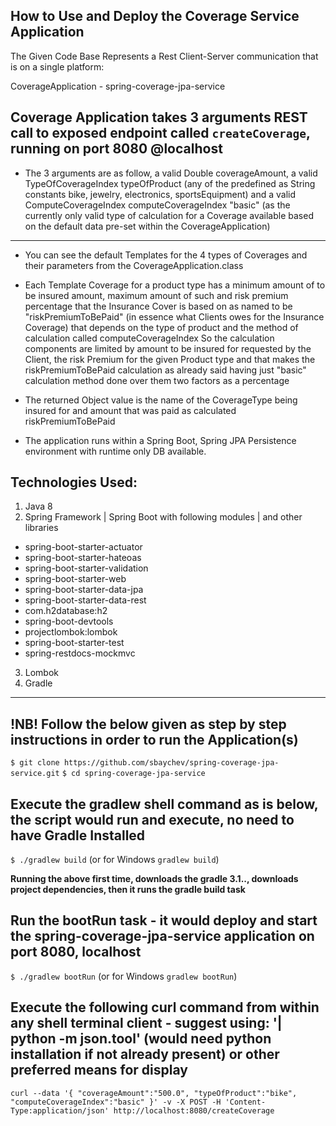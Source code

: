 **How to Use and Deploy the Coverage Service Application**
----------------------------------------------

The Given Code Base Represents a Rest Client-Server communication that is on a single platform:

CoverageApplication - spring-coverage-jpa-service

Coverage Application takes 3 arguments REST call to exposed endpoint called `createCoverage`, running on port 8080 @localhost
----------------------------------------------
* The 3 arguments are as follow, a valid Double coverageAmount, a valid TypeOfCoverageIndex typeOfProduct (any of the predefined as String constants bike, jewelry, electronics, sportsEquipment) and a valid ComputeCoverageIndex computeCoverageIndex "basic" (as the currently only valid type of calculation for a Coverage available based on the default data pre-set within the CoverageApplication)
----------------------------------------------
- You can see the default Templates for the 4 types of Coverages and their parameters from the CoverageApplication.class
- Each Template Coverage for a product type has a minimum amount of to be insured amount, maximum amount of such and risk premium percentage that the Insurance Cover is based on as named to be "riskPremiumToBePaid" (in essence what Clients owes for the Insurance Coverage) that depends on the type of product and the method of calculation called computeCoverageIndex
    So the calculation components are limited by amount to be insured for requested by the Client, the risk Premium for the given Product type and that makes the riskPremiumToBePaid calculation as already said having just "basic" calculation method done over them two factors as a percentage
- The returned Object value is the name of the CoverageType being insured for and amount that was paid as calculated riskPremiumToBePaid

- The application runs within a Spring Boot, Spring JPA Persistence environment with runtime only DB available.

**Technologies Used:**
----------------------------------------------
1. Java 8
2. Spring Framework | Spring Boot with following modules | and other libraries
 - spring-boot-starter-actuator
 - spring-boot-starter-hateoas
 - spring-boot-starter-validation
 - spring-boot-starter-web
 - spring-boot-starter-data-jpa
 - spring-boot-starter-data-rest
 - com.h2database:h2
 - spring-boot-devtools
 - projectlombok:lombok
 - spring-boot-starter-test
 - spring-restdocs-mockmvc
3. Lombok
4. Gradle
----------------------------------------------

**!NB! Follow the below given as step by step instructions in order to run the Application(s)**
----------------------------------------------
`$ git clone https://github.com/sbaychev/spring-coverage-jpa-service.git`
`$ cd spring-coverage-jpa-service`

**Execute the gradlew shell command as is below, the script would run and execute, no need to have Gradle Installed**
----------------------------------------------
`$ ./gradlew build` (or for Windows `gradlew build`)

**Running the above first time, downloads the gradle 3.1.., downloads project dependencies, then it runs the gradle build task**

**Run the bootRun task - it would deploy and start the spring-coverage-jpa-service application on port 8080, localhost**
----------------------------------------------
`$ ./gradlew bootRun` (or for Windows `gradlew bootRun`)

**Execute the following curl command from within any shell terminal client - suggest using: '| python -m json.tool' (would need python installation if not already present) or other preferred means for display**
----------------------------------------------
`curl --data '{ "coverageAmount":"500.0", "typeOfProduct":"bike", "computeCoverageIndex":"basic" }' -v -X POST -H 'Content-Type:application/json' http://localhost:8080/createCoverage`

